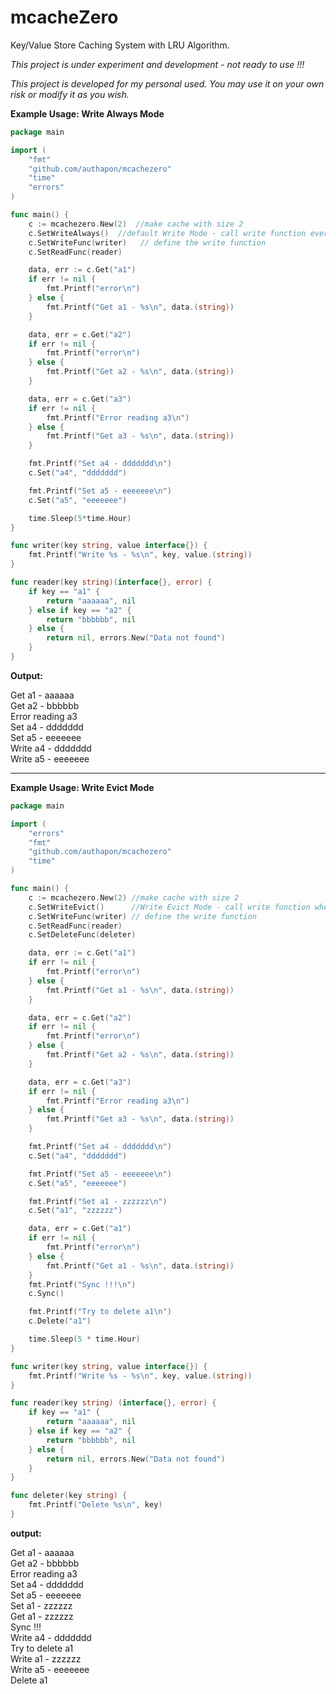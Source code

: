 # mcacheZero
Key/Value Store Caching System with LRU Algorithm.

*This project is under experiment and development - not ready to use !!!*

*This project is developed for my personal used. You may use it on your own risk or modify it as you wish.*


**Example Usage: Write Always Mode**

```go
package main

import (
	"fmt"
	"github.com/authapon/mcachezero"
	"time"
	"errors"
)

func main() {
	c := mcachezero.New(2)  //make cache with size 2
	c.SetWriteAlways()  //default Write Mode - call write function every time set data
	c.SetWriteFunc(writer)   // define the write function
	c.SetReadFunc(reader)

	data, err := c.Get("a1")
	if err != nil {
		fmt.Printf("error\n")
	} else {
		fmt.Printf("Get a1 - %s\n", data.(string))
	}

	data, err = c.Get("a2")
	if err != nil {
		fmt.Printf("error\n")
	} else {
		fmt.Printf("Get a2 - %s\n", data.(string))
	}

	data, err = c.Get("a3")
	if err != nil {
		fmt.Printf("Error reading a3\n")
	} else {
		fmt.Printf("Get a3 - %s\n", data.(string))
	}

	fmt.Printf("Set a4 - ddddddd\n")
	c.Set("a4", "ddddddd")

	fmt.Printf("Set a5 - eeeeeee\n")
	c.Set("a5", "eeeeeee")

	time.Sleep(5*time.Hour)
}

func writer(key string, value interface{}) {
	fmt.Printf("Write %s - %s\n", key, value.(string))
}

func reader(key string)(interface{}, error) {
	if key == "a1" {
		return "aaaaaa", nil
	} else if key == "a2" {
		return "bbbbbb", nil
	} else {
		return nil, errors.New("Data not found")
	}
}
```

**Output:**

Get a1 - aaaaaa  
Get a2 - bbbbbb  
Error reading a3  
Set a4 - ddddddd  
Set a5 - eeeeeee  
Write a4 - ddddddd  
Write a5 - eeeeeee  

---
**Example Usage: Write Evict Mode**

```go
package main

import (
	"errors"
	"fmt"
	"github.com/authapon/mcachezero"
	"time"
)

func main() {
	c := mcachezero.New(2) //make cache with size 2
	c.SetWriteEvict()      //Write Evict Mode - call write function when data is evicted
	c.SetWriteFunc(writer) // define the write function
	c.SetReadFunc(reader)
	c.SetDeleteFunc(deleter)

	data, err := c.Get("a1")
	if err != nil {
		fmt.Printf("error\n")
	} else {
		fmt.Printf("Get a1 - %s\n", data.(string))
	}

	data, err = c.Get("a2")
	if err != nil {
		fmt.Printf("error\n")
	} else {
		fmt.Printf("Get a2 - %s\n", data.(string))
	}

	data, err = c.Get("a3")
	if err != nil {
		fmt.Printf("Error reading a3\n")
	} else {
		fmt.Printf("Get a3 - %s\n", data.(string))
	}

	fmt.Printf("Set a4 - ddddddd\n")
	c.Set("a4", "ddddddd")

	fmt.Printf("Set a5 - eeeeeee\n")
	c.Set("a5", "eeeeeee")

	fmt.Printf("Set a1 - zzzzzz\n")
	c.Set("a1", "zzzzzz")

	data, err = c.Get("a1")
	if err != nil {
		fmt.Printf("error\n")
	} else {
		fmt.Printf("Get a1 - %s\n", data.(string))
	}
	fmt.Printf("Sync !!!\n")
	c.Sync()

	fmt.Printf("Try to delete a1\n")
	c.Delete("a1")

	time.Sleep(5 * time.Hour)
}

func writer(key string, value interface{}) {
	fmt.Printf("Write %s - %s\n", key, value.(string))
}

func reader(key string) (interface{}, error) {
	if key == "a1" {
		return "aaaaaa", nil
	} else if key == "a2" {
		return "bbbbbb", nil
	} else {
		return nil, errors.New("Data not found")
	}
}

func deleter(key string) {
	fmt.Printf("Delete %s\n", key)
}
```

**output:**

Get a1 - aaaaaa  
Get a2 - bbbbbb  
Error reading a3  
Set a4 - ddddddd  
Set a5 - eeeeeee  
Set a1 - zzzzzz  
Get a1 - zzzzzz  
Sync !!!  
Write a4 - ddddddd  
Try to delete a1  
Write a1 - zzzzzz  
Write a5 - eeeeeee  
Delete a1  

